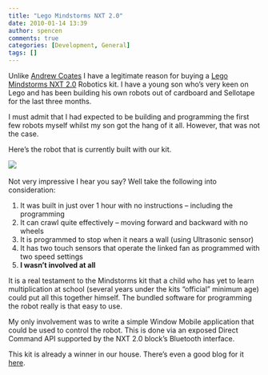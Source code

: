 ```yaml
---
title: "Lego Mindstorms NXT 2.0"
date: 2010-01-14 13:39
author: spencen
comments: true
categories: [Development, General]
tags: []
---
```


<P>Unlike <A href="http://blogs.msdn.com/acoat/archive/2010/01/13/lego-mindstorms-nxt2-0-trophybot.aspx">Andrew Coates</A> I have a legitimate reason for buying a <A href="http://mindstorms.lego.com/eng/default.aspx">Lego Mindstorms NXT 2.0</A> Robotics kit. I have a young son who’s very keen on Lego and has been building his own robots out of cardboard and Sellotape for the last three months.</P>
<P>I must admit that I had expected to be building and programming the first few robots myself whilst my son got the hang of it all. However, that was not the case. </P>
<P>Here’s the robot that is currently built with our kit.</P>
<P><A href="$MindstormsCrawlerwithFan11.png"></A><IMG src="/images/Mindstorms Crawler with Fan.png?a=65">&nbsp;</P>
<P>Not very impressive I hear you say? Well take the following into consideration:</P>
<OL>
<LI>It was built in just over 1 hour with no instructions – including the programming </LI>
<LI>It can crawl quite effectively – moving forward and backward with no wheels </LI>
<LI>It is programmed to stop when it nears a wall (using Ultrasonic sensor) </LI>
<LI>It has two touch sensors that operate the linked fan as programmed with two speed settings </LI>
<LI><STRONG>I wasn’t involved at all</STRONG> </LI></OL>
<P>It is a real testament to the Mindstorms kit that a child who has yet to learn multiplication at school (several years under the kits “official” minimum age) could put all this together himself. The bundled software for programming the robot really is that easy to use. </P>
<P>My only involvement was to write a simple Window Mobile application that could be used to control the robot. This is done via an exposed Direct Command API supported by the NXT 2.0 block’s Bluetooth interface.</P>
<P>This kit is already a winner in our house. There’s even a good blog for it <A href="http://thenxtstep.blogspot.com/">here</A>.</P>

